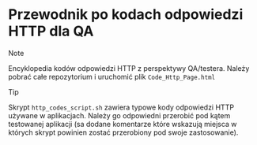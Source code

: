 # Przewodnik po kodach odpowiedzi HTTP dla QA

> [!NOTE]
> Encyklopedia kodów odpowiedzi HTTP z perspektywy QA/testera.
> Należy pobrać całe repozytorium i uruchomić plik ```Code_Http_Page.html```

> [!TIP]
> Skrypt ```http_codes_script.sh``` zawiera typowe kody odpowiedzi HTTP używane w aplikacjach.
> Należy go odpowiedni przerobić pod kątem testowanej aplikacji (sa dodane komentarze które wskazują miejsca w których skrypt powinien zostać przerobiony pod swoje zastosowanie).
